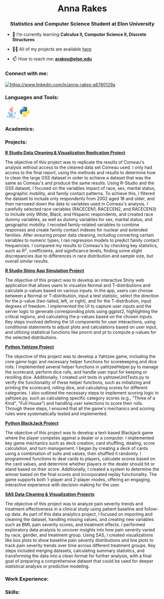 <h1 align="center">Anna Rakes</h1>
<h3 align="center">Statistics and Computer Science Student at Elon University</h3>

- 🌱 I’m currently learning **Calculus II, Computer Science II, Discrete Structures**

- 👨‍💻 All of my projects are available [here](https://github.com/annarakes?tab=repositories)

- 📫 How to reach me: **arakes@elon.edu**



<h3 align="left">Connect with me:</h3>
<p align="left">
<a href="https://www.linkedin.com/in/anna-rakes-a6780129a/" target="blank"><img align="center" src="https://raw.githubusercontent.com/rahuldkjain/github-profile-readme-generator/master/src/images/icons/Social/linked-in-alt.svg" alt="https://www.linkedin.com/in/anna-rakes-a6780129a" height="30" width="40" /></a>
</p>

<h3 align="left">Languages and Tools:</h3>
<p align="left"> <a href="https://www.java.com" target="_blank" rel="noreferrer"> <img src="https://raw.githubusercontent.com/devicons/devicon/master/icons/java/java-original.svg" alt="java" width="40" height="40"/> </a> <a href="https://www.python.org" target="_blank" rel="noreferrer"> <img src="https://raw.githubusercontent.com/devicons/devicon/master/icons/python/python-original.svg" alt="python" width="40" height="40"/> </a> </p>

<h3 align="left">Academics:</h3>

<h3 align="left">Projects:</h3>

**[R Studio Data Cleaning & Visualization Replication Project](https://github.com/annarakes/RStudio-DataReplication.git)**

The objective of this project was to replicate the results of Comeau's analysis without access to the cleaned data set Comeau used. I only had access to the final report, using the methods and results to determine how to clean the large GSS dataset in order to achieve a dataset that was the same as Comeau's and produce the same results. Using R-Studio and the GSS dataset, I focused on the variables impact of race, sex, marital status, geographic mobility, and family contact patterns. To achieve this, I filtered the dataset to include only respondents from 2002 aged 18 and older, and then narrowed down the data to variables used in Comeau's analysis. I carefully selected race variables (RACECEN1, RACECEN2, and RACECEN3) to include only White, Black, and Hispanic respondents, and created race dummy variables, as well as dummy variables for sex, marital status, and geographic mobility. I recoded family-related variables to combine responses and create family contact indexes for nuclear and extended families. After ensuring proper data cleaning, including converting certain variables to numeric types, I ran regression models to predict family contact frequencies. I compared my results to Comeau's by checking key statistics, such as R², coefficients, and significance levels, finding some slight discrepancies due to differences in race distribution and sample size, but overall similar results.

**[R Studio Shiny App Simulation Project](https://github.com/annarakes/RStudio-ShinyAppSimulation.git)**

The objective of this project was to develop an interactive Shiny web application that allows users to visualize Normal and T-distributions and calculate p-values based on various inputs. In the app, users can choose between a Normal or T-distribution, input a test statistic, select the direction for the p-value (two-tailed, left, or right), and for the T-distribution, input degrees of freedom. I implemented the UI to capture user inputs and the server logic to generate corresponding plots using ggplot2, highlighting the critical regions, and calculating the p-values based on the chosen inputs. Key steps involved defining the UI components for user interactions, using conditional statements to adjust plots and calculations based on user input, and utilizing statistical functions like pnorm and pt to compute p-values for the selected distributions.


**[Python Yahtzee Project](https://github.com/annarakes/Python-Yahtzee.git)**

The objective of this project was to develop a Yahtzee game, including the core game logic and necessary helper functions for scorekeeping and dice rolls. I implemented several helper functions in yahtzeeHelper.py to manage the scorecard, perform dice rolls, and handle user input for keeping or rerolling dice. Additionally, I created unit tests in yahtzeeUnitTests.py to verify the functionality of these helper functions, such as initializing and printing the scorecard, rolling dice, and calculating scores for different categories. I also outlined the necessary steps to implement scoring logic in yahtzee.py, such as calculating specific category scores (e.g., "Three of a Kind", "Full House") and handling user selections to score their rolls. Through these steps, I ensured that all the game's mechanics and scoring rules were systematically tested and implemented.

**[Python BlackJack Project](https://github.com/annarakes/Python-BlackJack.git)**

The objective of this project was to develop a text-based Blackjack game where the player competes against a dealer or a computer. I implemented key game mechanics such as deck creation, card shuffling, dealing, score calculation, and turn management. I began by creating a deck of cards using a combination of suits and values, then shuffled it randomly. I programmed functions to deal cards to players, calculate scores based on the card values, and determine whether players or the dealer should hit or stand based on their score. Additionally, I created a system to determine the winner based on the final scores and incorporated replay functionality. The game supports both 1-player and 2-player modes, offering an engaging, interactive experience with decision-making for the user.

**[SAS Data Cleaning & Visualization Projects](https://github.com/annarakes/SAS-DataCleaning.git)**

The objective of this project was to analyze pain severity trends and treatment effectiveness in a clinical study using patient baseline and follow-up data. As part of this data analytics project, I focused on importing and cleaning the dataset, handling missing values, and creating new variables such as BMI, pain severity scores, and treatment effects. I performed exploratory data analysis to uncover insights into how pain severity varied by race, gender, and treatment group. Using SAS, I created visualizations like box plots to show baseline pain severity distributions and line plots to track pain severity trends over time across different treatment groups. Key steps included merging datasets, calculating summary statistics, and transforming the data into a clean format for further analysis, with a final goal of preparing a comprehensive dataset that could be used for deeper statistical analysis or predictive modeling.




<h3 align="left">Work Experience:</h3>

<h3 align="left">Skills:</h3>


